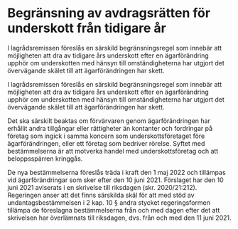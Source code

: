 # Begränsning av avdragsrätten för underskott från tidigare år

I lagrådsremissen föreslås en särskild begränsningsregel som innebär att möjligheten att dra av tidigare års underskott efter en ägarförändring upphör om underskotten med hänsyn till omständigheterna har utgjort det övervägande skälet till att ägarförändringen har skett.

I lagrådsremissen föreslås en särskild begränsningsregel som innebär att möjligheten att dra av tidigare års underskott efter en ägarförändring upphör om underskotten med hänsyn till omständigheterna har utgjort det övervägande skälet till att ägarförändringen har skett.

Det ska särskilt beaktas om förvärvaren genom ägarförändringen har erhållit andra tillgångar eller rättigheter än kontanter och fordringar på företag som ingick i samma koncern som underskottsföretaget före ägarförändringen, eller ett företag som bedriver rörelse. Syftet med bestämmelserna är att motverka handel med underskottsföretag och att beloppsspärren kringgås.

De nya bestämmelserna föreslås träda i kraft den 1 maj 2022 och tillämpas vid ägarförändringar som sker efter den 10 juni 2021. Förslaget har den 10 juni 2021 aviserats i en skrivelse till riksdagen (skr. 2020/21:212). Regeringen anser att det finns särskilda skäl för att med stöd av undantagsbestämmelsen i 2 kap. 10 § andra stycket regeringsformen tillämpa de föreslagna bestämmelserna från och med dagen efter det att skrivelsen har överlämnats till riksdagen, dvs. från och med den 11 juni 2021.
